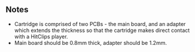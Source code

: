 ## Notes
* Cartridge is comprised of two PCBs - the main board, and an adapter which extends the thickness so that the cartridge makes direct contact with a HitClips player.
* Main board should be 0.8mm thick, adapter should be 1.2mm.